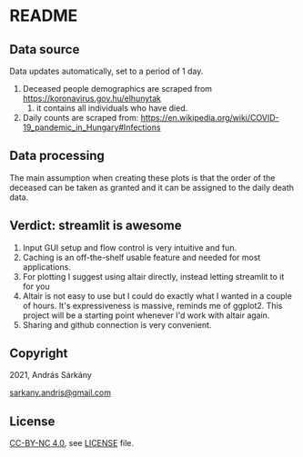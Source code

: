 # README

## Data source

Data updates automatically, set to a period of 1 day.
1. Deceased people demographics are scraped from https://koronavirus.gov.hu/elhunytak
   1. it contains all individuals who have died.
1. Daily counts are scraped from: https://en.wikipedia.org/wiki/COVID-19_pandemic_in_Hungary#Infections 
   
    
## Data processing
The main assumption when creating these plots is that the order of the deceased can be taken as granted and it can be assigned to the daily death data.

## Verdict: streamlit is awesome
1. Input GUI setup and flow control is very intuitive and fun.
1. Caching is an off-the-shelf usable feature and needed for most applications. 
1. For plotting I suggest using altair directly, instead letting streamlit to it for you
1. Altair is not easy to use but I could do exactly what I wanted in a couple of hours. It's expressiveness is massive, reminds me of ggplot2. 
   This project will be a starting point whenever I'd work with altair again.
1. Sharing and github connection is very convenient.

## Copyright
2021, András Sárkány

[sarkany.andris@gmail.com](mailto:sarkany.andris@gmail.com)


## License

[CC-BY-NC 4.0](https://creativecommons.org/licenses/by-nc/4.0/legalcode), see [LICENSE](LICENSE) file.
